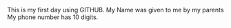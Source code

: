 This is my first day using GITHUB.
My Name was given to me by my parents
My phone number has 10 digits.